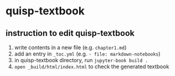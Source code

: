 # quisp-textbook

## instruction to edit quisp-textbook

1. write contents in a new file (e.g. `chapter1.md`)
2. add an entry in `_toc.yml` (e.g. `- file: markdown-notebooks`)
3. in quisp-textbook directory, run `jupyter-book build .`
4. `open _build/html/index.html` to check the generated textbook
